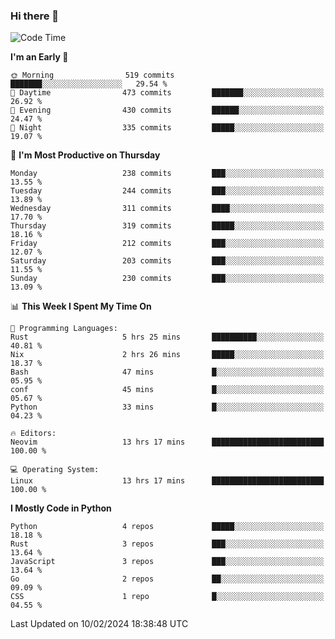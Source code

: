 ### Hi there 👋
<!--START_SECTION:waka-->
![Code Time](http://img.shields.io/badge/Code%20Time-248%20hrs%2039%20mins-blue)

**I'm an Early 🐤** 

```text
🌞 Morning                519 commits         ███████░░░░░░░░░░░░░░░░░░   29.54 % 
🌆 Daytime                473 commits         ███████░░░░░░░░░░░░░░░░░░   26.92 % 
🌃 Evening                430 commits         ██████░░░░░░░░░░░░░░░░░░░   24.47 % 
🌙 Night                  335 commits         █████░░░░░░░░░░░░░░░░░░░░   19.07 % 
```
📅 **I'm Most Productive on Thursday** 

```text
Monday                   238 commits         ███░░░░░░░░░░░░░░░░░░░░░░   13.55 % 
Tuesday                  244 commits         ███░░░░░░░░░░░░░░░░░░░░░░   13.89 % 
Wednesday                311 commits         ████░░░░░░░░░░░░░░░░░░░░░   17.70 % 
Thursday                 319 commits         █████░░░░░░░░░░░░░░░░░░░░   18.16 % 
Friday                   212 commits         ███░░░░░░░░░░░░░░░░░░░░░░   12.07 % 
Saturday                 203 commits         ███░░░░░░░░░░░░░░░░░░░░░░   11.55 % 
Sunday                   230 commits         ███░░░░░░░░░░░░░░░░░░░░░░   13.09 % 
```


📊 **This Week I Spent My Time On** 

```text
💬 Programming Languages: 
Rust                     5 hrs 25 mins       ██████████░░░░░░░░░░░░░░░   40.81 % 
Nix                      2 hrs 26 mins       █████░░░░░░░░░░░░░░░░░░░░   18.37 % 
Bash                     47 mins             █░░░░░░░░░░░░░░░░░░░░░░░░   05.95 % 
conf                     45 mins             █░░░░░░░░░░░░░░░░░░░░░░░░   05.67 % 
Python                   33 mins             █░░░░░░░░░░░░░░░░░░░░░░░░   04.23 % 

🔥 Editors: 
Neovim                   13 hrs 17 mins      █████████████████████████   100.00 % 

💻 Operating System: 
Linux                    13 hrs 17 mins      █████████████████████████   100.00 % 
```

**I Mostly Code in Python** 

```text
Python                   4 repos             █████░░░░░░░░░░░░░░░░░░░░   18.18 % 
Rust                     3 repos             ███░░░░░░░░░░░░░░░░░░░░░░   13.64 % 
JavaScript               3 repos             ███░░░░░░░░░░░░░░░░░░░░░░   13.64 % 
Go                       2 repos             ██░░░░░░░░░░░░░░░░░░░░░░░   09.09 % 
CSS                      1 repo              █░░░░░░░░░░░░░░░░░░░░░░░░   04.55 % 
```




 Last Updated on 10/02/2024 18:38:48 UTC
<!--END_SECTION:waka-->

<!--
**YoganshSharma/YoganshSharma** is a ✨ _special_ ✨ repository because its `README.md` (this file) appears on your GitHub profile.

Here are some ideas to get you started:

- 🔭 I’m currently working on ...
- 🌱 I’m currently learning ...
- 👯 I’m looking to collaborate on ...
- 🤔 I’m looking for help with ...
- 💬 Ask me about ...
- 📫 How to reach me: ...
- 😄 Pronouns: ...
- ⚡ Fun fact: ...
-->

